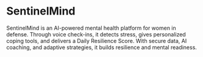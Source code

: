 # SentinelMind
SentinelMind is an AI-powered mental health platform for women in defense. Through voice check-ins, it detects stress, gives personalized coping tools, and delivers a Daily Resilience Score. With secure data, AI coaching, and adaptive strategies, it builds resilience and mental readiness.
